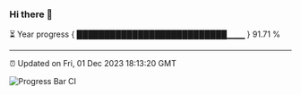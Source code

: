 ### Hi there 👋

⏳ Year progress { ███████████████████████████▁▁▁ } 91.71 %

---

⏰ Updated on Fri, 01 Dec 2023 18:13:20 GMT

![Progress Bar CI](https://github.com/liununu/liununu/workflows/Progress%20Bar%20CI/badge.svg)
